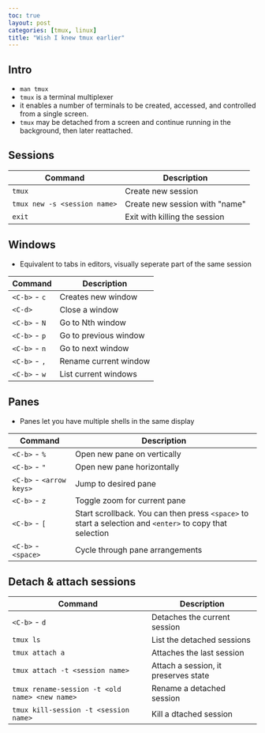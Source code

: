 ```yaml
---
toc: true
layout: post
categories: [tmux, linux]
title: "Wish I knew tmux earlier"
---
```


## Intro
- ```man tmux```
- ```tmux``` is a terminal multiplexer
- it enables a number of terminals to be created, accessed, and controlled from a single screen.
- ```tmux``` may be detached from a screen and continue running in the background, then later reattached.

## Sessions

|Command | Description |
|--------|-------------|
|```tmux``` | Create new session |
|```tmux new -s <session name>``` | Create new session with "name"|
| ```exit``` | Exit with killing the session |

## Windows
- Equivalent to tabs in editors, visually seperate part of the same session

|Command | Description |
|--------|-------------|
|```<C-b>``` - ```c``` | Creates new window |
|```<C-d>``` | Close a window |
|```<C-b>``` - ```N``` | Go to Nth window |
|```<C-b>``` - ```p```| Go to previous window |
|```<C-b>``` - ```n```| Go to next window |
|```<C-b>``` - ```,```| Rename current window |
|```<C-b>``` - ```w```| List current windows |

## Panes
- Panes let you have multiple shells in the same display

|Command | Description |
|--------|-------------|
|```<C-b>``` - ```%``` | Open new pane on vertically |
|```<C-b>``` - ```"``` | Open new pane horizontally |
|```<C-b>``` - ```<arrow keys>``` | Jump to desired pane |
|```<C-b>``` - ```z``` | Toggle zoom for current pane |
|```<C-b>``` - ```[``` | Start scrollback. You can then press ```<space>``` to start a selection and ```<enter>``` to copy that selection |
|```<C-b>``` - ```<space>``` | Cycle through pane arrangements |


## Detach & attach sessions

|Command | Description |
|--------|-------------|
|```<C-b>``` - ```d```| Detaches the current session |
|```tmux ls``` | List the detached sessions |
|```tmux attach a``` | Attaches the last session |
|```tmux attach -t <session name>``` | Attach a session, it preserves state |
|```tmux rename-session -t <old name> <new name>``` | Rename a detached session |
|```tmux kill-session -t <session name>``` | Kill a dtached session |

